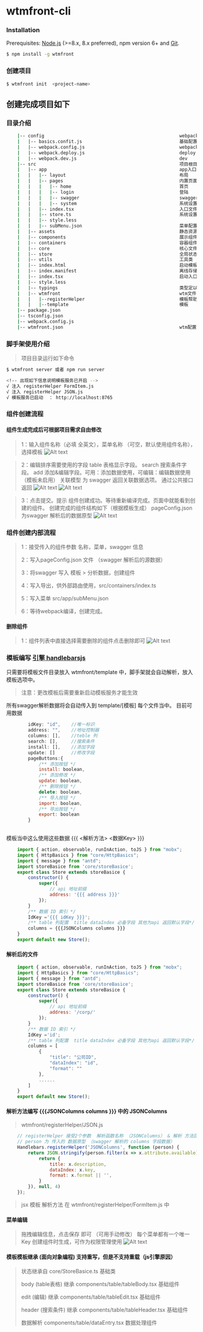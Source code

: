 
# wtmfront-cli 

### Installation

Prerequisites: [Node.js](https://nodejs.org/en/) (>=8.x, 8.x preferred), npm version 6+ and [Git](https://git-scm.com/).

``` bash
$ npm install -g wtmfront
```

### 创建项目

``` bash
$ wtmfront init  <project-name>
```
## 创建完成项目如下
### 目录介绍

``` bash
    |-- config                                                  webpack 配置文件
    |   |-- basics.confit.js                                    基础配置
    |   |-- webpack.config.js                                   webpack跳转入口
    |   |-- webpack.deploy.js                                   deploy
    |   |-- webpack.dev.js                                      dev
    |-- src                                                     项目根目录
    |   |-- app                                                 app入口
    |   |   |-- layout                                          布局
    |   |   |-- pages                                           内置页面
    |   |   |   |-- home                                        首页
    |   |   |   |-- login                                       登陆
    |   |   |   |-- swagger                                     swagger解析
    |   |   |   |-- system                                      系统设置
    |   |   |-- index.tsx                                       入口文件
    |   |   |-- store.ts                                        系统设置基础状态
    |   |   |-- style.less                                      
    |   |   |-- subMenu.json                                    菜单配置文件
    |   |-- assets                                              静态资源
    |   |-- components                                          展示组件        
    |   |-- containers                                          容器组件
    |   |-- core                                                核心文件
    |   |-- store                                               全局状态
    |   |-- utils                                               工具类
    |   |-- index.html                                          启动模板
    |   |-- index.manifest                                      离线存储文件（未启用）
    |   |-- index.tsx                                           启动入口
    |   |-- style.less                                          
    |   |-- typings                                             类型定以
    |   |-- wtmfront                                            wtm文件
    |   |   |--registerHelper                                   模板帮助方法
    |   |   |--template                                         模板
    |-- package.json                 
    |-- tsconfig.json                                
    |-- webpack.config.js                                                                
    |-- wtmfront.json                                           wtm配置                             
```

### 脚手架使用介绍
>项目目录运行如下命令

``` bash
$ wtmfront server 或者 npm run server

<!-- 出现如下信息说明模板服务已开启 -->
√ 注入 registerHelper FormItem.js
√ 注入 registerHelper JSON.js
√ 模板服务已启动  ： http://localhost:8765

```

### 组件创建流程
#### 组件生成完成后可根据项目需求自由修改
>1：输入组件名称（必填 全英文），菜单名称 （可空，默认使用组件名称），选择模板
![Alt text](https://raw.githubusercontent.com/LengYXin/wtmfront-cli/master/docs/img/1.png)

>2：编辑排序需要使用的字段
>table  表格显示字段。
>search 搜索条件字段。
>add    添加&编辑字段。可用：添加数据使用，可编辑：编辑数据使用（模板未启用）
>关联模型 为 swagger 返回关联数据选项。 通过公共接口返回
![Alt text](https://raw.githubusercontent.com/LengYXin/wtmfront-cli/master/docs/img/2.png)
![Alt text](https://raw.githubusercontent.com/LengYXin/wtmfront-cli/master/docs/img/3.png)

>3：点击提交。提示 组件创建成功。等待重新编译完成。页面中就能看到创建的组件。
>创建完成的组件结构如下（根据模板生成）
>pageConfig.json 为swagger 解析后的数据原型
![Alt text](https://raw.githubusercontent.com/LengYXin/wtmfront-cli/master/docs/img/5.png)
### 组件创建内部流程
>1：接受传入的组件参数 名称，菜单，swagger 信息
>
>2：写入pageConfig.json 文件 （swagger 解析后的源数据）
>
>3：将swagger 写入 模板 > 分析数据，创建组件
>
>4：写入导出，供外部路由使用，src/containers/index.ts
>
>5：写入菜单 src/app/subMenu.json  
>
>6：等待webpack编译，创建完成。

#### 删除组件
>1：组件列表中直接选择需要删除的组件点击删除即可
![Alt text](https://raw.githubusercontent.com/LengYXin/wtmfront-cli/master/docs/img/4.png)


### 模板编写  [引擎 handlebarsjs](http://handlebarsjs.com/) 
只需要将模板文件目录放入 wtmfront/template 中，脚手架就会自动解析，放入模板选项中。
>注意：更改模板后需要重新启动模板服务才能生效

所有swagger解析数据将会自动传入到 template/[模板] 每个文件当中。
目前可用数据
``` js
        idKey: "id",    //唯一标识
        address: "",    //地址控制器
        columns: [],    //teble 列
        search: [],     //搜索条件
        install: [],    //添加字段
        update: []      //修改字段
        pageButtons:{
            /** 添加按钮 */
            install: boolean,
            /** 添加修改 */
            update: boolean,
            /** 删除按钮 */
            delete: boolean,
            /** 导入按钮 */
            import: boolean,
            /** 导出按钮 */
            export: boolean
        }
  
```
模板当中这么使用这些数据  {{{ <解析方法> <数据Key> }}}
``` jsx
    import { action, observable, runInAction, toJS } from "mobx";
    import { HttpBasics } from "core/HttpBasics";
    import { message } from "antd";
    import storeBasice from 'core/storeBasice';
    export class Store extends storeBasice {
        constructor() {
            super({
                // api 地址前缀
                address: '{{{ address }}}'
            });
        }
        /** 数据 ID 索引 */
        IdKey ='{{{ idKey }}}';
        /** table 列配置  title dataIndex 必备字段 其他为api 返回默认字段*/
        columns = {{{JSONColumns columns }}}
    }
    export default new Store();
```
#### 解析后的文件 
``` jsx
    import { action, observable, runInAction, toJS } from "mobx";
    import { HttpBasics } from "core/HttpBasics";
    import { message } from "antd";
    import storeBasice from 'core/storeBasice';
    export class Store extends storeBasice {
        constructor() {
            super({
                // api 地址前缀
                address: '/corp/'
            });
        }
        /** 数据 ID 索引 */
        IdKey ='id';
        /** table 列配置  title dataIndex 必备字段 其他为api 返回默认字段*/
        columns = [
            {
                "title": "公司ID",
                "dataIndex": "id",
                "format": ""
            },
            ......
        ]
    }
    export default new Store();
```
#### 解析方法编写 {{{JSONColumns columns }}} 中的 JSONColumns
>wtmfront/registerHelper/JSON.js

``` js
    // registerHelper 接受2个参数  解析函数名称 （JSONColumns） & 解析 方法回调 返回解析后数据
    // person 为 传入的 数据原型 （swagger 解析的 columns 字段数据）
    Handlebars.registerHelper('JSONColumns', function (person) {
        return JSON.stringify(person.filter(x => x.attribute.available).map(x => {
            return {
                title: x.description,
                dataIndex: x.key,
                format: x.format || '',
            }
        }), null, 4)
    });

```
>jsx 模板 解析方法 在 wtmfront/registerHelper/FormItem.js 中


#### 菜单编辑
>拖拽编辑信息，点击保存 即可 （可用手动修改）
>每个菜单都有一个唯一Key 创建组件时生成，可作为权限管理使用
![Alt text](https://raw.githubusercontent.com/LengYXin/wtmfront-cli/master/docs/img/6.png)

#### 模板模板继承  (面向对象编程) 支持重写，但是不支持重载（js引擎原因）
>状态继承自  core/StoreBasice.ts 基础类
>
>body (table表格) 继承  components/table/tableBody.tsx    基础组件
>
>edit (编辑) 继承  components/table/tableEdit.tsx         基础组件
>
>header (搜索条件)  继承  components/table/tableHeader.tsx 基础组件
>
>数据解析           components/table/dataEntry.tsx         数据处理组件

